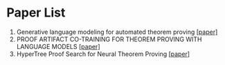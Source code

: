 # Paper List
1. Generative language modeling for automated theorem proving [[paper]](https://arxiv.org/pdf/2009.03393.pdf)
2. PROOF ARTIFACT CO-TRAINING FOR THEOREM PROVING WITH LANGUAGE MODELS [[paper]](https://openreview.net/pdf?id=rpxJc9j04U)
3. HyperTree Proof Search for Neural Theorem Proving [[paper]](https://proceedings.neurips.cc/paper_files/paper/2022/hash/a8901c5e85fb8e1823bbf0f755053672-Abstract-Conference.html)
 
